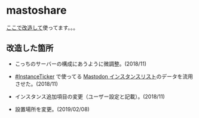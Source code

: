 # mastoshare

[ここで改造して](https://wee.jp/share/)使ってます。。。


## 改造した箇所

- こっちのサーバーの構成にあうように微調整。(2018/11)

- [#InstanceTicker](https://github.com/weepjp/InstanceTicker) で使ってる [Mastodon インスタンスリスト](https://wee.jp/instance/)のデータを流用させた。(2018/11)

- インスタンス追加項目の変更（ユーザー設定と記載）。(2018/11)

- 設置場所を変更。(2019/02/08)
